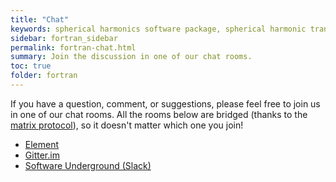 ```yaml
---
title: "Chat"
keywords: spherical harmonics software package, spherical harmonic transform, legendre functions, multitaper spectral analysis, fortran, Python, gravity, magnetic field
sidebar: fortran_sidebar
permalink: fortran-chat.html
summary: Join the discussion in one of our chat rooms.
toc: true
folder: fortran
---
```


If you have a question, comment, or suggestions, please feel free to join us in one of our chat rooms. All the rooms below are bridged (thanks to the [matrix protocol](https://matrix.org/)), so it doesn't matter which one you join!

* [Element](https://matrix.to/#/%23pyshtools:matrix.org)
* [Gitter.im](https://gitter.im/SHTOOLS/SHTOOLS)
* [Software Underground (Slack) ](https://softwareunderground.org/)